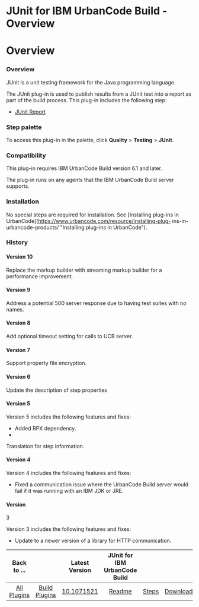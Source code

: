 
JUnit for IBM UrbanCode Build - Overview
========================================

# Overview



### Overview




 


JUnit is a unit testing framework for the Java programming language.


The JUnit plug-in is used 
to publish results from a JUnit test into a report as part of the build process. This plug-in includes the following 
step:


* [JUnit Report](#junit_report)



### Step palette


To access this plug-in in the palette, click **Quality** >
 **Testing** > **JUnit**.


### Compatibility


This plug-in requires IBM UrbanCode Build version 6.1 and later.


The 
plug-in runs on any agents that the IBM UrbanCode Build server supports.


### Installation


No special steps are 
required for installation. See [Installing plug-ins in UrbanCode](https://www.urbancode.com/resource/installing-plug-
ins-in-urbancode-products/ "Installing plug-ins in UrbanCode").


### History


#### Version 10


Replace the markup 
builder with streaming markup builder for a performance improvement.


#### Version 9


Address a potential 500 server 
response due to having test suites with no names.


#### Version 8


Add optional timeout setting for calls to UCB 
server.


#### Version 7


Support property file encryption.


#### Version 6


Update the description of step 
properties


#### Version 5


Version 5 includes the following features and fixes:


* Added RPX dependency.
* 
Translation for step information.


#### Version 4


Version 4 includes the following features and fixes:


* Fixed a 
communication issue where the UrbanCode Build server would fail if it was running with an IBM JDK or JRE.


#### Version
 3


Version 3 includes the following features and fixes:


* Update to a newer version of a library for HTTP 
communication.


|Back to ...||Latest Version|JUnit for IBM UrbanCode Build |||
| :---: | :---: | :---: | :---: | :---: | :---: |
|[All Plugins](../../index.md)|[Build Plugins](../README.md)|[10.1071521](https://raw.githubusercontent.com/UrbanCode/IBM-UCB-PLUGINS/main/files/JUnit/JUnit-10.1071521.zip)|[Readme](README.md)|[Steps](steps.md)|[Downloads](downloads.md)|
